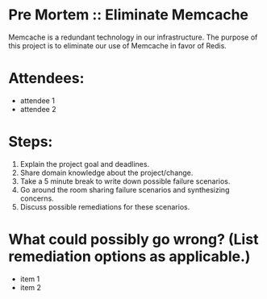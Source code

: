 # Pre Mortem :: Eliminate Memcache

Memcache is a redundant technology in our infrastructure.  The purpose of this project is to eliminate our use of Memcache in favor of Redis.

# Attendees:

- attendee 1
- attendee 2

# Steps:

1. Explain the project goal and deadlines.
2. Share domain knowledge about the project/change.
3. Take a 5 minute break to write down possible failure scenarios.
4. Go around the room sharing failure scenarios and synthesizing concerns.
5. Discuss possible remediations for these scenarios.

# What could possibly go wrong? (List remediation options as applicable.)

- item 1
- item 2
